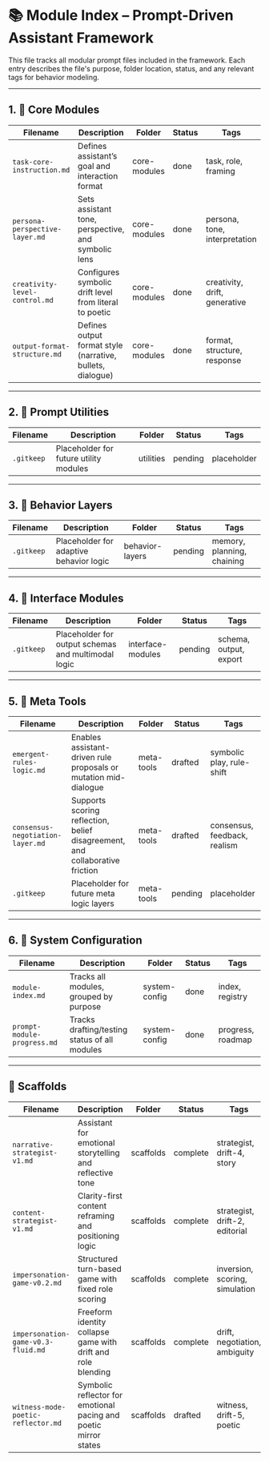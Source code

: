 # 📚 Module Index – Prompt-Driven Assistant Framework

This file tracks all modular prompt files included in the framework.
Each entry describes the file's purpose, folder location, status, and any relevant tags for behavior modeling.

---

## 1. 🧠 Core Modules

| Filename | Description | Folder | Status | Tags |
|----------|-------------|--------|--------|------|
| `task-core-instruction.md` | Defines assistant’s goal and interaction format | core-modules | done | task, role, framing |
| `persona-perspective-layer.md` | Sets assistant tone, perspective, and symbolic lens | core-modules | done | persona, tone, interpretation |
| `creativity-level-control.md` | Configures symbolic drift level from literal to poetic | core-modules | done | creativity, drift, generative |
| `output-format-structure.md` | Defines output format style (narrative, bullets, dialogue) | core-modules | done | format, structure, response |

---

## 2. 🧰 Prompt Utilities

| Filename | Description | Folder | Status | Tags |
|----------|-------------|--------|--------|------|
| `.gitkeep` | Placeholder for future utility modules | utilities | pending | placeholder |

---

## 3. 🧠 Behavior Layers

| Filename | Description | Folder | Status | Tags |
|----------|-------------|--------|--------|------|
| `.gitkeep` | Placeholder for adaptive behavior logic | behavior-layers | pending | memory, planning, chaining |

---

## 4. 🧩 Interface Modules

| Filename | Description | Folder | Status | Tags |
|----------|-------------|--------|--------|------|
| `.gitkeep` | Placeholder for output schemas and multimodal logic | interface-modules | pending | schema, output, export |

---

## 5. 🧪 Meta Tools

| Filename | Description | Folder | Status | Tags |
|----------|-------------|--------|--------|------|
| `emergent-rules-logic.md` | Enables assistant-driven rule proposals or mutation mid-dialogue | meta-tools | drafted | symbolic play, rule-shift |
| `consensus-negotiation-layer.md` | Supports scoring reflection, belief disagreement, and collaborative friction | meta-tools | drafted | consensus, feedback, realism |
| `.gitkeep` | Placeholder for future meta logic layers | meta-tools | pending | placeholder |

---

## 6. 🧭 System Configuration

| Filename | Description | Folder | Status | Tags |
|----------|-------------|--------|--------|------|
| `module-index.md` | Tracks all modules, grouped by purpose | system-config | done | index, registry |
| `prompt-module-progress.md` | Tracks drafting/testing status of all modules | system-config | done | progress, roadmap |

---

## 📖 Scaffolds

| Filename | Description | Folder | Status | Tags |
|----------|-------------|--------|--------|------|
| `narrative-strategist-v1.md` | Assistant for emotional storytelling and reflective tone | scaffolds | complete | strategist, drift-4, story |
| `content-strategist-v1.md` | Clarity-first content reframing and positioning logic | scaffolds | complete | strategist, drift-2, editorial |
| `impersonation-game-v0.2.md` | Structured turn-based game with fixed role scoring | scaffolds | complete | inversion, scoring, simulation |
| `impersonation-game-v0.3-fluid.md` | Freeform identity collapse game with drift and role blending | scaffolds | complete | drift, negotiation, ambiguity |
| `witness-mode-poetic-reflector.md` | Symbolic reflector for emotional pacing and poetic mirror states | scaffolds | drafted | witness, drift-5, poetic |

